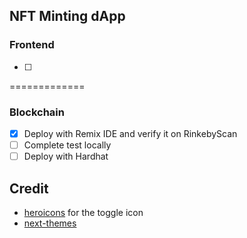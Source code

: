 ## **NFT Minting dApp**

### **Frontend**

-   [ ]

=============

### **Blockchain**

-   [x] Deploy with Remix IDE and verify it on RinkebyScan
-   [ ] Complete test locally
-   [ ] Deploy with Hardhat

## Credit

-   [heroicons](https://heroicons.com/) for the toggle icon
-   [next-themes](https://github.com/pacocoursey/next-themes)
